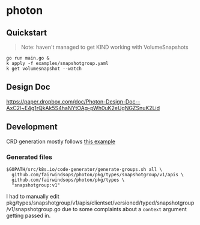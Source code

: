 # photon

## Quickstart
> Note: haven't managed to get KIND working with VolumeSnapshots

```
go run main.go &
k apply -f examples/snapshotgroup.yaml
k get volumesnapshot --watch
```

## Design Doc
https://paper.dropbox.com/doc/Photon-Design-Doc--AxC2l~E4g1rQkAk5S4haNYtOAg-pWh0uK2eUgNGZSnuK2Lid

## Development
CRD generation mostly follows [this example](https://github.com/jinghzhu/KubernetesCRD)

### Generated files
```
$GOPATH/src/k8s.io/code-generator/generate-groups.sh all \
  github.com/fairwindsops/photon/pkg/types/snapshotgroup/v1/apis \
  github.com/fairwindsops/photon/pkg/types \
  "snapshotgroup:v1"
```

I had to manually edit
pkg/types/snapshotgroup/v1/apis/clientset/versioned/typed/snapshotgroup/v1/snapshotgroup.go
due to some complaints about a `context` argument getting passed in.
